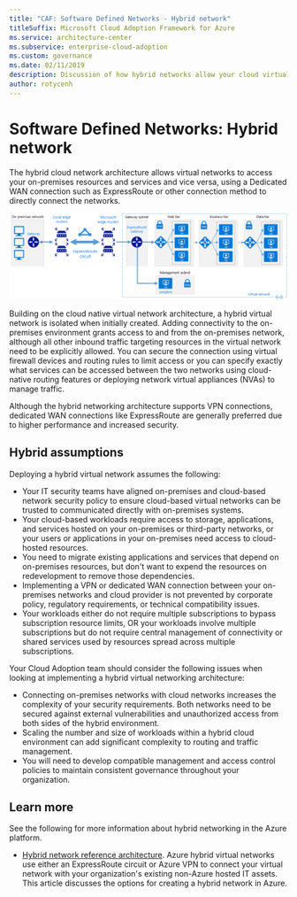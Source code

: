```yaml
---
title: "CAF: Software Defined Networks - Hybrid network" 
titleSuffix: Microsoft Cloud Adoption Framework for Azure
ms.service: architecture-center
ms.subservice: enterprise-cloud-adoption
ms.custom: governance
ms.date: 02/11/2019
description: Discussion of how hybrid networks allow your cloud virtual networks to connect to on-premises resources
author: rotycenh
---
```


# Software Defined Networks: Hybrid network

The hybrid cloud network architecture allows virtual networks to access your on-premises resources and services and vice versa, using a Dedicated WAN connection such as ExpressRoute or other connection method to directly connect the networks.

![Hybrid network](../../../reference-architectures/hybrid-networking/images/expressroute.png)

Building on the cloud native virtual network architecture, a hybrid virtual network is isolated when initially created. Adding connectivity to the on-premises environment grants access to and from the on-premises network, although all other inbound traffic targeting resources in the virtual network need to be explicitly allowed. You can secure the connection using virtual firewall devices and routing rules to limit access or you can specify exactly what services can be accessed between the two networks using cloud-native routing features or deploying network virtual appliances (NVAs) to manage traffic.

Although the hybrid networking architecture supports VPN connections, dedicated WAN connections like ExpressRoute are generally preferred due to higher performance and increased security.

## Hybrid assumptions

Deploying a hybrid virtual network assumes the following:

- Your IT security teams have aligned on-premises and cloud-based network security policy to ensure cloud-based virtual networks can be trusted to communicated directly with on-premises systems.
- Your cloud-based workloads require access to storage, applications, and services hosted on your on-premises or third-party networks, or your users or applications in your on-premises need access to cloud-hosted resources.
- You need to migrate existing applications and services that depend on on-premises resources, but don't want to expend the resources on redevelopment to remove those dependencies.
- Implementing a VPN or dedicated WAN connection between your on-premises networks and cloud provider is not prevented by corporate policy, regulatory requirements, or technical compatibility issues.
- Your workloads either do not require multiple subscriptions to bypass subscription resource limits, OR your workloads involve multiple subscriptions but do not require central management of connectivity or shared services used by resources spread across multiple subscriptions.

Your Cloud Adoption team should consider the following issues when looking at implementing a hybrid virtual networking architecture:

- Connecting on-premises networks with cloud networks increases the complexity of your security requirements. Both networks need to be secured against external vulnerabilities and unauthorized access from both sides of the hybrid environment.
- Scaling the number and size of workloads within a hybrid cloud environment can add significant complexity to routing and traffic management.
- You will need to develop compatible management and access control policies to maintain consistent governance throughout your organization.

## Learn more

See the following for more information about hybrid networking in the Azure platform.

- [Hybrid network reference architecture](../../../reference-architectures/hybrid-networking/expressroute.md). Azure hybrid virtual networks use either an ExpressRoute circuit or Azure VPN to connect your virtual network with your organization's existing non-Azure hosted IT assets. This article discusses the options for creating a hybrid network in Azure.
